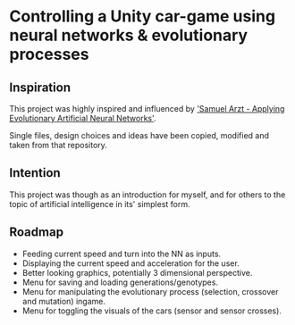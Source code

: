 # Controlling a Unity car-game using neural networks & evolutionary processes
## Inspiration
This project was highly inspired and influenced by ['Samuel Arzt - Applying Evolutionary Artificial Neural Networks'](https://github.com/ArztSamuel/Applying_EANNs).

Single files, design choices and ideas have been copied, modified and taken from that repository.

## Intention
This project was though as an introduction for myself, and for others to the topic of artificial intelligence in its' simplest form.

## Roadmap
- Feeding current speed and turn into the NN as inputs.
- Displaying the current speed and acceleration for the user.
- Better looking graphics, potentially 3 dimensional perspective.
- Menu for saving and loading generations/genotypes.
- Menu for manipulating the evolutionary process (selection, crossover and mutation) ingame.
- Menu for toggling the visuals of the cars (sensor and sensor crosses).
